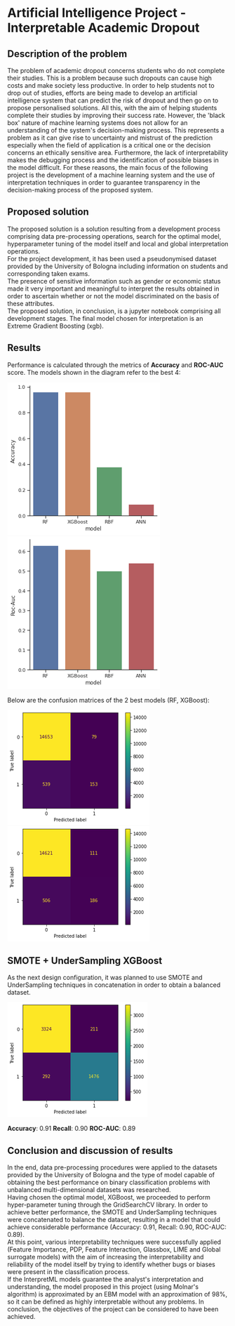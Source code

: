 # Artificial Intelligence Project - Interpretable Academic Dropout

## Description of the problem
The problem of academic dropout concerns students who do not complete their studies. This is a problem because such dropouts can cause high costs and make society less productive.  In order to help students not to drop out of studies, efforts are being made to develop an artificial intelligence system that can predict the risk of dropout and then go on to propose personalised solutions. All this, with the aim of helping students complete their studies by improving their success rate.
However, the 'black box' nature of machine learning systems does not allow for an understanding of the system's decision-making process.
This represents a problem as it can give rise to uncertainty and mistrust of the prediction especially when the field of application is a critical one or the decision concerns an ethically sensitive area.
Furthermore, the lack of interpretability makes the debugging process and the identification of possible biases in the model difficult.
For these reasons, the main focus of the following project is the development of a machine learning system and the use of interpretation techniques in order to guarantee transparency in the decision-making process of the proposed system.

## Proposed solution
The proposed solution is a solution resulting from a development process comprising data pre-processing operations, search for the optimal model, hyperparameter tuning of the model itself and local and global interpretation operations.  
For the project development, it has been used a pseudonymised dataset provided by the University of Bologna including information on students and corresponding taken exams.  
The presence of sensitive information such as gender or economic status made it very important and meaningful to interpret the results obtained in order to ascertain whether or not the model discriminated on the basis of these attributes.  
The proposed solution, in conclusion, is a jupyter notebook comprising all development stages. The final model chosen for interpretation is an Extreme Gradient Boosting (xgb).

## Results
Performance is calculated through the metrics of **Accuracy** and **ROC-AUC** score. 
The models shown in the diagram refer to the best 4:

![Best 4 models accuracy](/readmeAssets/accuracy_4.png "Accuracy per i migliori 4 modelli")
![Best 4 models roc-auc score](/readmeAssets/roc_auc_4.png "ROC-AUC per i migliori 4 modelli")

Below are the confusion matrices of the 2 best models (RF, XGBoost):

![XGBoost confusion matrix](/readmeAssets/confmat_xgboost.png "Matrice di confusione per XGBoost")
![RF confusion matrix](/readmeAssets/confmat_rf.png "Matrice di confusione per RF")

## SMOTE + UnderSampling XGBoost
As the next design configuration, it was planned to use SMOTE and UnderSampling techniques in concatenation in order to obtain a balanced dataset.

![Confusion matrix for XGBoost + smote + undersampling](/readmeAssets/xgboost_smote.png "Matrice di confusione per XGBoost + smote + undersampling")

**Accuracy**: 0.91
**Recall**: 0.90
**ROC-AUC**: 0.89


## Conclusion and discussion of results
In the end, data pre-processing procedures were applied to the datasets provided by the University of Bologna and the type of model capable of obtaining the best performance on binary classification problems with unbalanced multi-dimensional datasets was researched.  
Having chosen the optimal model, XGBoost, we proceeded to perform hyper-parameter tuning through the GridSearchCV library. In order to achieve better performance, the SMOTE and UnderSampling techniques were concatenated to balance the dataset, resulting in a model that could achieve considerable performance (Accuracy: 0.91, Recall: 0.90, ROC-AUC: 0.89).  
At this point, various interpretability techniques were successfully applied (Feature Importance, PDP, Feature Interaction, Glassbox, LIME and Global surrogate models) with the aim of increasing the interpretability and reliability of the model itself by trying to identify whether bugs or biases were present in the classification process.  
If the InterpretML models guarantee the analyst's interpretation and understanding, the model proposed in this project (using Molnar's algorithm) is approximated by an EBM model with an approximation of 98%, so it can be defined as highly interpretable without any problems. In conclusion, the objectives of the project can be considered to have been achieved.
